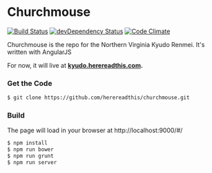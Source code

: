Churchmouse
===========

[![Build Status](https://secure.travis-ci.org/herereadthis/churchmouse.svg?branch=master)](http://travis-ci.org/herereadthis/churchmouse)
[![devDependency Status](https://david-dm.org/herereadthis/churchmouse/dev-status.svg)](https://david-dm.org/herereadthis/churchmouse#info=devDependencies)
[![Code Climate](https://codeclimate.com/github/herereadthis/churchmouse/badges/gpa.svg)](https://codeclimate.com/github/herereadthis/churchmouse)

Churchmouse is the repo for the Northern Virginia Kyudo Renmei. It's written with AngularJS

For now, it will live at **[kyudo.herereadthis.com](http://kyudo.herereadthis.com/).**

### Get the Code

```bash
$ git clone https://github.com/herereadthis/churchmouse.git
```

### Build

The page will load in your browser at http://localhost:9000/#/

```bash
$ npm install
$ npm run bower
$ npm run grunt
$ npm run server
```
